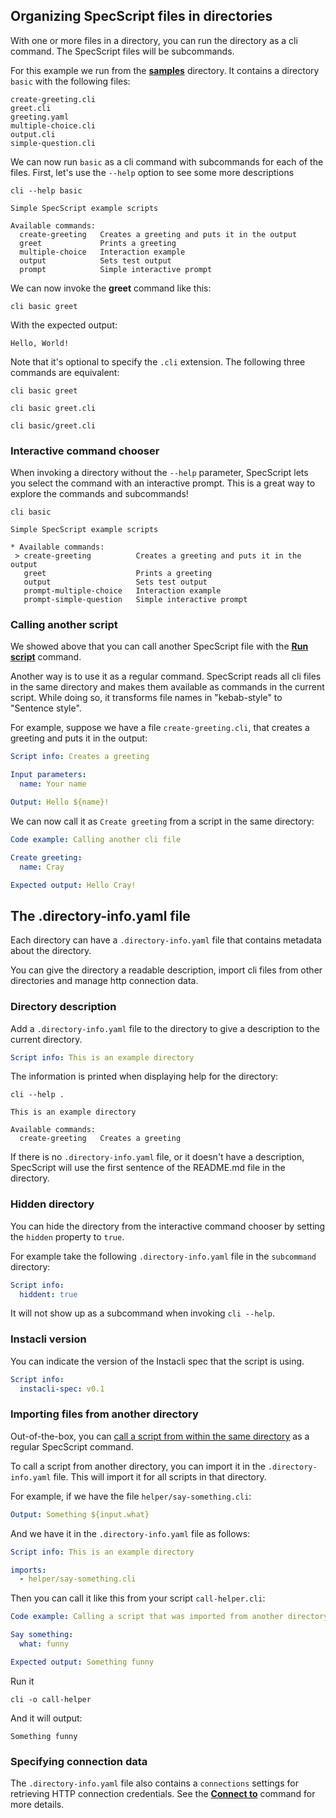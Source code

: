 ## Organizing SpecScript files in directories

With one or more files in a directory, you can run the directory as a cli command. The SpecScript files will be
subcommands.

For this example we run from the **[samples](/samples)** directory. It contains a directory `basic` with the following
files:

```
create-greeting.cli
greet.cli
greeting.yaml
multiple-choice.cli
output.cli
simple-question.cli
```

We can now run `basic` as a cli command with subcommands for each of the files. First, let's use the `--help` option to
see some more descriptions

```shell cli cd=samples
cli --help basic
```

```output
Simple SpecScript example scripts

Available commands:
  create-greeting   Creates a greeting and puts it in the output
  greet             Prints a greeting
  multiple-choice   Interaction example
  output            Sets test output
  prompt            Simple interactive prompt
```

We can now invoke the **greet** command like this:

```shell cli cd=samples
cli basic greet
```

With the expected output:

```output
Hello, World!
```

Note that it's optional to specify the `.cli` extension. The following three commands are equivalent:

```shell cli cd=samples
cli basic greet
```

```shell cli cd=samples
cli basic greet.cli
```

```shell cli cd=samples
cli basic/greet.cli
```

### Interactive command chooser

When invoking a directory without the `--help` parameter, SpecScript lets you select the command with an interactive
prompt. This is a great way to explore the commands and subcommands!

<!-- Insert gif here -->

```shell ignore
cli basic       
```

```
Simple SpecScript example scripts

* Available commands: 
 > create-greeting          Creates a greeting and puts it in the output
   greet                    Prints a greeting
   output                   Sets test output
   prompt-multiple-choice   Interaction example
   prompt-simple-question   Simple interactive prompt
```

### Calling another script

We showed above that you can call another SpecScript file with the
**[Run script](../commands/core/files/Run%20script.spec.md)** command.

Another way is to use it as a regular command. SpecScript reads all cli files in the same directory and makes them
available as commands in the current script. While doing so, it transforms file names in "kebab-style" to "Sentence
style".

For example, suppose we have a file `create-greeting.cli`, that creates a greeting and puts it in the output:

```yaml file=create-greeting.cli
Script info: Creates a greeting

Input parameters:
  name: Your name

Output: Hello ${name}!
```

We can now call it as `Create greeting` from a script in the same directory:

```yaml specscript
Code example: Calling another cli file

Create greeting:
  name: Cray

Expected output: Hello Cray!
```

## The .directory-info.yaml file

Each directory can have a `.directory-info.yaml` file that contains metadata about the directory.

You can give the directory a readable description, import cli files from other directories and manage http connection
data.

### Directory description

Add a `.directory-info.yaml` file to the directory to give a description to the current directory.

```yaml file=.directory-info.yaml
Script info: This is an example directory
```

The information is printed when displaying help for the directory:

```shell cli
cli --help .
```

```output
This is an example directory

Available commands:
  create-greeting   Creates a greeting
```

If there is no `.directory-info.yaml` file, or it doesn't have a description, SpecScript will use the first sentence of the
README.md file in the directory.
<!-- TODO: Add example and test cases -->

### Hidden directory

You can hide the directory from the interactive command chooser by setting the `hidden` property to `true`.

For example take the following `.directory-info.yaml` file in the `subcommand` directory:

```yaml file=subcommand/.directory-info.yaml
Script info:
  hiddent: true
```

It will not show up as a subcommand when invoking `cli --help`.

### Instacli version

You can indicate the version of the Instacli spec that the script is using.

```yaml specscript
Script info:
  instacli-spec: v0.1
```

### Importing files from another directory

Out-of-the-box, you
can [call a script from within the same directory](Organizing%20SpecScript%20files%20in%20directories.spec.md#calling-another-script)
as a regular SpecScript command.

To call a script from another directory, you can import it in the `.directory-info.yaml` file. This will import it for all
scripts in that directory.

For example, if we have the file `helper/say-something.cli`:

```yaml file=helper/say-something.cli
Output: Something ${input.what}
```

And we have it in the `.directory-info.yaml` file as follows:

```yaml file=.directory-info.yaml
Script info: This is an example directory

imports:
  - helper/say-something.cli
```

Then you can call it like this from your script `call-helper.cli`:

```yaml file=call-helper.cli
Code example: Calling a script that was imported from another directory

Say something:
  what: funny

Expected output: Something funny
```

Run it

```shell cli
cli -o call-helper
```

And it will output:

```output
Something funny
```

### Specifying connection data

The `.directory-info.yaml` file also contains a `connections` settings for retrieving HTTP connection credentials. See the
**[Connect to](../commands/core/connections/Connect%20to.spec.md)** command for more details.
